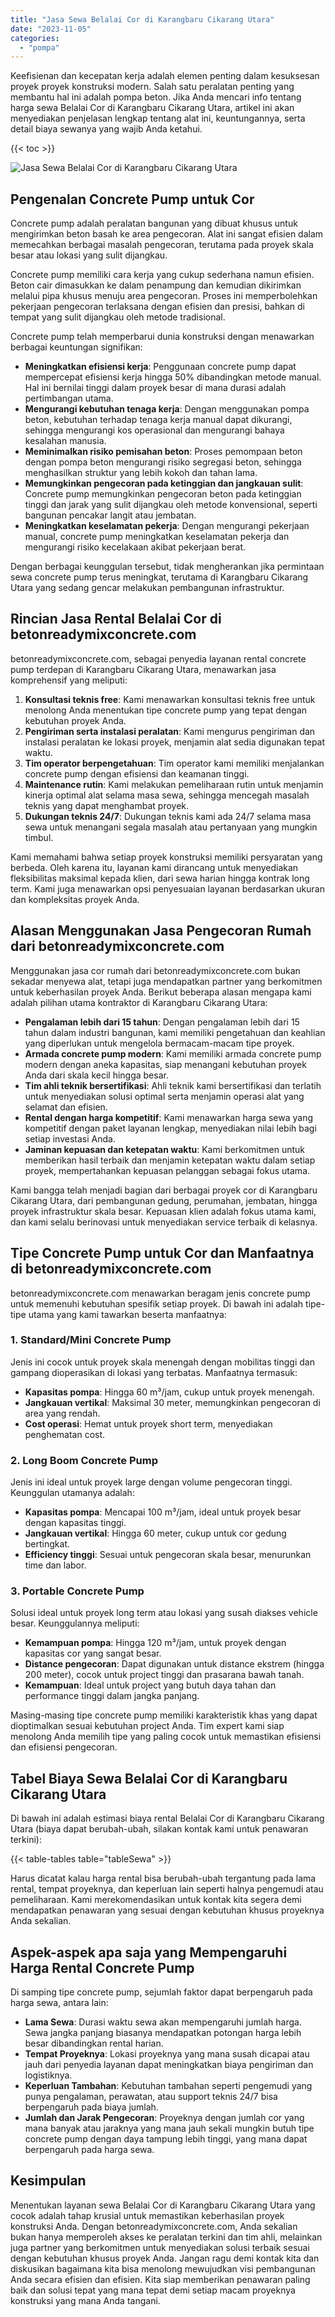 ```yaml
---
title: "Jasa Sewa Belalai Cor di Karangbaru Cikarang Utara"
date: "2023-11-05"
categories: 
  - "pompa"
---
```


Keefisienan dan kecepatan kerja adalah elemen penting dalam kesuksesan proyek proyek konstruksi modern. Salah satu peralatan penting yang membantu hal ini adalah pompa beton. Jika Anda mencari info tentang harga sewa Belalai Cor di Karangbaru Cikarang Utara, artikel ini akan menyediakan penjelasan lengkap tentang alat ini, keuntungannya, serta detail biaya sewanya yang wajib Anda ketahui.

{{< toc >}}

![Jasa Sewa Belalai Cor di Karangbaru Cikarang Utara](https://betoncor8.github.io/pump/concrete-pump%20(4).png)

## Pengenalan Concrete Pump untuk Cor

Concrete pump adalah peralatan bangunan yang dibuat khusus untuk mengirimkan beton basah ke area pengecoran. Alat ini sangat efisien dalam memecahkan berbagai masalah pengecoran, terutama pada proyek skala besar atau lokasi yang sulit dijangkau.

Concrete pump memiliki cara kerja yang cukup sederhana namun efisien. Beton cair dimasukkan ke dalam penampung dan kemudian dikirimkan melalui pipa khusus menuju area pengecoran. Proses ini memperbolehkan pekerjaan pengecoran terlaksana dengan efisien dan presisi, bahkan di tempat yang sulit dijangkau oleh metode tradisional.

Concrete pump telah memperbarui dunia konstruksi dengan menawarkan berbagai keuntungan signifikan:

- **Meningkatkan efisiensi kerja**: Penggunaan concrete pump dapat mempercepat efisiensi kerja hingga 50% dibandingkan metode manual. Hal ini bernilai tinggi dalam proyek besar di mana durasi adalah pertimbangan utama.
- **Mengurangi kebutuhan tenaga kerja**: Dengan menggunakan pompa beton, kebutuhan terhadap tenaga kerja manual dapat dikurangi, sehingga mengurangi kos operasional dan mengurangi bahaya kesalahan manusia.
- **Meminimalkan risiko pemisahan beton**: Proses pemompaan beton dengan pompa beton mengurangi risiko segregasi beton, sehingga menghasilkan struktur yang lebih kokoh dan tahan lama.
- **Memungkinkan pengecoran pada ketinggian dan jangkauan sulit**: Concrete pump memungkinkan pengecoran beton pada ketinggian tinggi dan jarak yang sulit dijangkau oleh metode konvensional, seperti bangunan pencakar langit atau jembatan.
- **Meningkatkan keselamatan pekerja**: Dengan mengurangi pekerjaan manual, concrete pump meningkatkan keselamatan pekerja dan mengurangi risiko kecelakaan akibat pekerjaan berat.

Dengan berbagai keunggulan tersebut, tidak mengherankan jika permintaan sewa concrete pump terus meningkat, terutama di Karangbaru Cikarang Utara yang sedang gencar melakukan pembangunan infrastruktur.

## Rincian Jasa Rental Belalai Cor di betonreadymixconcrete.com

betonreadymixconcrete.com, sebagai penyedia layanan rental concrete pump terdepan di Karangbaru Cikarang Utara, menawarkan jasa komprehensif yang meliputi:

1. **Konsultasi teknis free**: Kami menawarkan konsultasi teknis free untuk menolong Anda menentukan tipe concrete pump yang tepat dengan kebutuhan proyek Anda.
2. **Pengiriman serta instalasi peralatan**: Kami mengurus pengiriman dan instalasi peralatan ke lokasi proyek, menjamin alat sedia digunakan tepat waktu.
3. **Tim operator berpengetahuan**: Tim operator kami memiliki menjalankan concrete pump dengan efisiensi dan keamanan tinggi.
4. **Maintenance rutin**: Kami melakukan pemeliharaan rutin untuk menjamin kinerja optimal alat selama masa sewa, sehingga mencegah masalah teknis yang dapat menghambat proyek.
5. **Dukungan teknis 24/7**: Dukungan teknis kami ada 24/7 selama masa sewa untuk menangani segala masalah atau pertanyaan yang mungkin timbul.

Kami memahami bahwa setiap proyek konstruksi memiliki persyaratan yang berbeda. Oleh karena itu, layanan kami dirancang untuk menyediakan fleksibilitas maksimal kepada klien, dari sewa harian hingga kontrak long term. Kami juga menawarkan opsi penyesuaian layanan berdasarkan ukuran dan kompleksitas proyek Anda.

## Alasan Menggunakan Jasa Pengecoran Rumah dari betonreadymixconcrete.com

Menggunakan jasa cor rumah dari betonreadymixconcrete.com bukan sekadar menyewa alat, tetapi juga mendapatkan partner yang berkomitmen untuk keberhasilan proyek Anda. Berikut beberapa alasan mengapa kami adalah pilihan utama kontraktor di Karangbaru Cikarang Utara:

- **Pengalaman lebih dari 15 tahun**: Dengan pengalaman lebih dari 15 tahun dalam industri bangunan, kami memiliki pengetahuan dan keahlian yang diperlukan untuk mengelola bermacam-macam tipe proyek.
- **Armada concrete pump modern**: Kami memiliki armada concrete pump modern dengan aneka kapasitas, siap menangani kebutuhan proyek Anda dari skala kecil hingga besar.
- **Tim ahli teknik bersertifikasi**: Ahli teknik kami bersertifikasi dan terlatih untuk menyediakan solusi optimal serta menjamin operasi alat yang selamat dan efisien.
- **Rental dengan harga kompetitif**: Kami menawarkan harga sewa yang kompetitif dengan paket layanan lengkap, menyediakan nilai lebih bagi setiap investasi Anda.
- **Jaminan kepuasan dan ketepatan waktu**: Kami berkomitmen untuk memberikan hasil terbaik dan menjamin ketepatan waktu dalam setiap proyek, mempertahankan kepuasan pelanggan sebagai fokus utama.

Kami bangga telah menjadi bagian dari berbagai proyek cor di Karangbaru Cikarang Utara, dari pembangunan gedung, perumahan, jembatan, hingga proyek infrastruktur skala besar. Kepuasan klien adalah fokus utama kami, dan kami selalu berinovasi untuk menyediakan service terbaik di kelasnya.

## Tipe Concrete Pump untuk Cor dan Manfaatnya di betonreadymixconcrete.com

betonreadymixconcrete.com menawarkan beragam jenis concrete pump untuk memenuhi kebutuhan spesifik setiap proyek. Di bawah ini adalah tipe-tipe utama yang kami tawarkan beserta manfaatnya:

### 1\. Standard/Mini Concrete Pump

Jenis ini cocok untuk proyek skala menengah dengan mobilitas tinggi dan gampang dioperasikan di lokasi yang terbatas. Manfaatnya termasuk:

- **Kapasitas pompa**: Hingga 60 m³/jam, cukup untuk proyek menengah.
- **Jangkauan vertikal**: Maksimal 30 meter, memungkinkan pengecoran di area yang rendah.
- **Cost operasi**: Hemat untuk proyek short term, menyediakan penghematan cost.

### 2\. Long Boom Concrete Pump

Jenis ini ideal untuk proyek large dengan volume pengecoran tinggi. Keunggulan utamanya adalah:

- **Kapasitas pompa**: Mencapai 100 m³/jam, ideal untuk proyek besar dengan kapasitas tinggi.
- **Jangkauan vertikal**: Hingga 60 meter, cukup untuk cor gedung bertingkat.
- **Efficiency tinggi**: Sesuai untuk pengecoran skala besar, menurunkan time dan labor.

### 3\. Portable Concrete Pump

Solusi ideal untuk proyek long term atau lokasi yang susah diakses vehicle besar. Keunggulannya meliputi:

- **Kemampuan pompa**: Hingga 120 m³/jam, untuk proyek dengan kapasitas cor yang sangat besar.
- **Distance pengecoran**: Dapat digunakan untuk distance ekstrem (hingga 200 meter), cocok untuk project tinggi dan prasarana bawah tanah.
- **Kemampuan**: Ideal untuk project yang butuh daya tahan dan performance tinggi dalam jangka panjang.

Masing-masing tipe concrete pump memiliki karakteristik khas yang dapat dioptimalkan sesuai kebutuhan project Anda. Tim expert kami siap menolong Anda memilih tipe yang paling cocok untuk memastikan efisiensi dan efisiensi pengecoran.

## Tabel Biaya Sewa Belalai Cor di Karangbaru Cikarang Utara

Di bawah ini adalah estimasi biaya rental Belalai Cor di Karangbaru Cikarang Utara (biaya dapat berubah-ubah, silakan kontak kami untuk penawaran terkini):

{{< table-tables table="tableSewa" >}}

Harus dicatat kalau harga rental bisa berubah-ubah tergantung pada lama rental, tempat proyeknya, dan keperluan lain seperti halnya pengemudi atau pemeliharaan. Kami merekomendasikan untuk kontak kita segera demi mendapatkan penawaran yang sesuai dengan kebutuhan khusus proyeknya Anda sekalian.

## Aspek-aspek apa saja yang Mempengaruhi Harga Rental Concrete Pump

Di samping tipe concrete pump, sejumlah faktor dapat berpengaruh pada harga sewa, antara lain:

- **Lama Sewa**: Durasi waktu sewa akan mempengaruhi jumlah harga. Sewa jangka panjang biasanya mendapatkan potongan harga lebih besar dibandingkan rental harian.
- **Tempat Proyeknya**: Lokasi proyeknya yang mana susah dicapai atau jauh dari penyedia layanan dapat meningkatkan biaya pengiriman dan logistiknya.
- **Keperluan Tambahan**: Kebutuhan tambahan seperti pengemudi yang punya pengalaman, perawatan, atau support teknis 24/7 bisa berpengaruh pada biaya jumlah.
- **Jumlah dan Jarak Pengecoran**: Proyeknya dengan jumlah cor yang mana banyak atau jaraknya yang mana jauh sekali mungkin butuh tipe concrete pump dengan daya tampung lebih tinggi, yang mana dapat berpengaruh pada harga sewa.

## Kesimpulan

Menentukan layanan sewa Belalai Cor di Karangbaru Cikarang Utara yang cocok adalah tahap krusial untuk memastikan keberhasilan proyek konstruksi Anda. Dengan betonreadymixconcrete.com, Anda sekalian bukan hanya memperoleh akses ke peralatan terkini dan tim ahli, melainkan juga partner yang berkomitmen untuk menyediakan solusi terbaik sesuai dengan kebutuhan khusus proyek Anda. Jangan ragu demi kontak kita dan diskusikan bagaimana kita bisa menolong mewujudkan visi pembangunan Anda secara efisien dan efisien. Kita siap memberikan penawaran paling baik dan solusi tepat yang mana tepat demi setiap macam proyeknya konstruksi yang mana Anda tangani.
